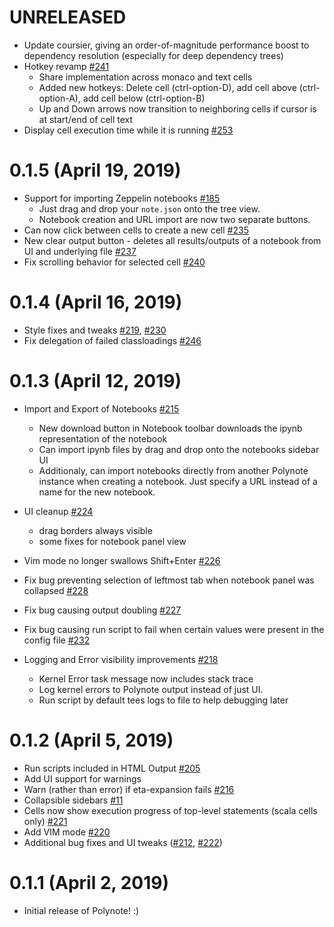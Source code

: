 # UNRELEASED

* Update coursier, giving an order-of-magnitude performance boost to dependency resolution (especially for deep dependency trees)
* Hotkey revamp [#241]
  * Share implementation across monaco and text cells
  * Added new hotkeys: Delete cell (ctrl-option-D), add cell above (ctrl-option-A), add cell below (ctrl-option-B)
  * Up and Down arrows now transition to neighboring cells if cursor is at start/end of cell text
* Display cell execution time while it is running [#253]

[#241]: https://github.com/polynote/polynote/issues/241
[#253]: https://github.com/polynote/polynote/issues/253

# 0.1.5 (April 19, 2019)

* Support for importing Zeppelin notebooks [#185]
  * Just drag and drop your `note.json` onto the tree view. 
  * Notebook creation and URL import are now two separate buttons. 
* Can now click between cells to create a new cell [#235]
* New clear output button - deletes all results/outputs of a notebook from UI and underlying file [#237]
* Fix scrolling behavior for selected cell [#240]

[#185]: https://github.com/polynote/polynote/issues/185
[#235]: https://github.com/polynote/polynote/issues/235
[#237]: https://github.com/polynote/polynote/issues/237
[#240]: https://github.com/polynote/polynote/issues/240

# 0.1.4 (April 16, 2019) 

* Style fixes and tweaks [#219], [#230]
* Fix delegation of failed classloadings [#246]

[#219]: https://github.com/polynote/polynote/pull/219
[#230]: https://github.com/polynote/polynote/pull/230
[#246]: https://github.com/polynote/polynote/pull/246

# 0.1.3 (April 12, 2019)

* Import and Export of Notebooks [#215]
  * New download button in Notebook toolbar downloads the ipynb representation of the notebook
  * Can import ipynb files by drag and drop onto the notebooks sidebar UI
  * Additionaly, can import notebooks directly from another Polynote instance when creating a notebook. 
    Just specify a URL instead of a name for the new notebook. 
    
* UI cleanup [#224]
  * drag borders always visible
  * some fixes for notebook panel view
* Vim mode no longer swallows Shift+Enter [#226]
* Fix bug preventing selection of leftmost tab when notebook panel was collapsed [#228]
* Fix bug causing output doubling [#227]
* Fix bug causing run script to fail when certain values were present in the config file [#232]
* Logging and Error visibility improvements [#218]
  * Kernel Error task message now includes stack trace
  * Log kernel errors to Polynote output instead of just UI. 
  * Run script by default tees logs to file to help debugging later

[#215]: https://github.com/polynote/polynote/issues/215
[#218]: https://github.com/polynote/polynote/issues/218
[#224]: https://github.com/polynote/polynote/pull/224
[#226]: https://github.com/polynote/polynote/pull/226
[#227]: https://github.com/polynote/polynote/issues/227
[#228]: https://github.com/polynote/polynote/issues/228
[#232]: https://github.com/polynote/polynote/pull/232

# 0.1.2 (April 5, 2019)

* Run scripts included in HTML Output [#205]
* Add UI support for warnings
* Warn (rather than error) if eta-expansion fails [#216]
* Collapsible sidebars [#11]
* Cells now show execution progress of top-level statements (scala cells only) [#221]
* Add VIM mode [#220]
* Additional bug fixes and UI tweaks ([#212], [#222])

[#11]:  https://github.com/polynote/polynote/issues/205
[#205]: https://github.com/polynote/polynote/issues/205
[#212]: https://github.com/polynote/polynote/issues/212
[#216]: https://github.com/polynote/polynote/pull/216
[#220]: https://github.com/polynote/polynote/issues/220
[#221]: https://github.com/polynote/polynote/pull/221
[#222]: https://github.com/polynote/polynote/pull/222




# 0.1.1 (April 2, 2019)

* Initial release of Polynote! :) 
